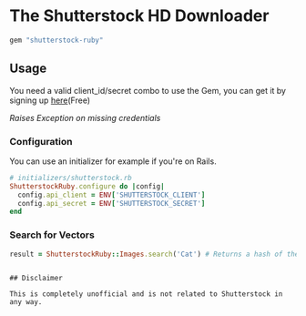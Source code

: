 The Shutterstock HD Downloader
===================

```rb
gem "shutterstock-ruby"
```

## Usage

You need a valid client_id/secret combo to use the Gem, you can get it by signing up [here](http://developers.shutterstock.com)(Free)

*Raises Exception on missing credentials*

### Configuration
You can use an initializer for example if you're on Rails.
```rb
# initializers/shutterstock.rb
ShutterstockRuby.configure do |config|
  config.api_client = ENV['SHUTTERSTOCK_CLIENT']
  config.api_secret = ENV['SHUTTERSTOCK_SECRET']
end
```

### Search for Vectors

```rb
result = ShutterstockRuby::Images.search('Cat') # Returns a hash of the parsed JSON result.
```
```

## Disclaimer

This is completely unofficial and is not related to Shutterstock in any way.


